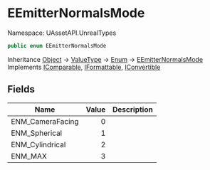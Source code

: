 # EEmitterNormalsMode

Namespace: UAssetAPI.UnrealTypes

```csharp
public enum EEmitterNormalsMode
```

Inheritance [Object](https://docs.microsoft.com/en-us/dotnet/api/system.object) → [ValueType](https://docs.microsoft.com/en-us/dotnet/api/system.valuetype) → [Enum](https://docs.microsoft.com/en-us/dotnet/api/system.enum) → [EEmitterNormalsMode](./uassetapi.unrealtypes.eemitternormalsmode.md)<br>
Implements [IComparable](https://docs.microsoft.com/en-us/dotnet/api/system.icomparable), [IFormattable](https://docs.microsoft.com/en-us/dotnet/api/system.iformattable), [IConvertible](https://docs.microsoft.com/en-us/dotnet/api/system.iconvertible)

## Fields

| Name | Value | Description |
| --- | --: | --- |
| ENM_CameraFacing | 0 |  |
| ENM_Spherical | 1 |  |
| ENM_Cylindrical | 2 |  |
| ENM_MAX | 3 |  |
